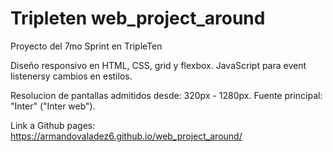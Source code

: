 # Tripleten web_project_around

Proyecto del 7mo Sprint en TripleTen

Diseño responsivo en HTML, CSS, grid y flexbox. JavaScript para event listenersy cambios en estilos.

Resolucion de pantallas admitidos desde: 320px - 1280px.
Fuente principal: "Inter" ("Inter web").

Link a Github pages:
https://armandovaladez6.github.io/web_project_around/